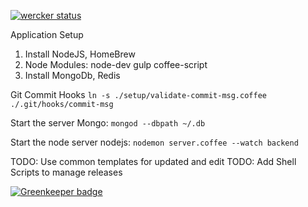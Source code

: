 [![wercker status](https://app.wercker.com/status/854f646fa6b5501c8b7b13e4c70f0b02/m "wercker status")](https://app.wercker.com/project/bykey/854f646fa6b5501c8b7b13e4c70f0b02)

Application Setup

1. Install NodeJS, HomeBrew
2. Node Modules: node-dev gulp coffee-script
2. Install MongoDb, Redis

Git Commit Hooks
`ln -s ./setup/validate-commit-msg.coffee ./.git/hooks/commit-msg`


Start the server
Mongo: `mongod --dbpath ~/.db`

Start the node server
nodejs: `nodemon server.coffee --watch backend`

TODO: Use common templates for updated and edit
TODO: Add Shell Scripts to manage releases


[![Greenkeeper badge](https://badges.greenkeeper.io/tusharmath/mean-ads.svg)](https://greenkeeper.io/)